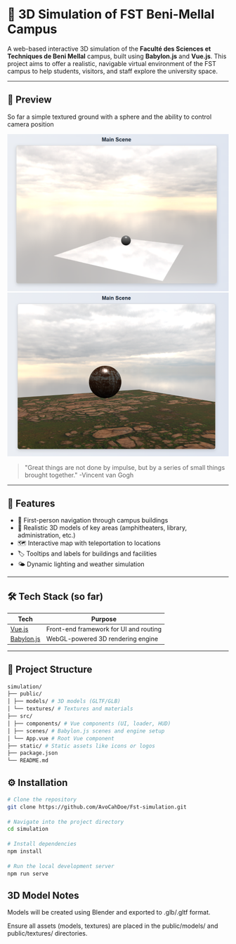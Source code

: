 # 🏫 3D Simulation of FST Beni-Mellal Campus

A web-based interactive 3D simulation of the **Faculté des Sciences et Techniques de Beni Mellal** campus, built using **Babylon.js** and **Vue.js**. This project aims to offer a realistic, navigable virtual environment of the FST campus to help students, visitors, and staff explore the university space.

---

## 📸 Preview

So far a simple textured ground with a sphere and the ability to control camera position

![Campus Preview](./assets/smooth_surface.png)
![Campus Preview](./assets/image.png)

> "Great things are not done by impulse, but by a series of small things brought together." -Vincent van Gogh

---

## 🚀 Features

- 🧭 First-person navigation through campus buildings
- 🏢 Realistic 3D models of key areas (amphitheaters, library, administration, etc.)
- 🗺️ Interactive map with teleportation to locations
- 🏷️ Tooltips and labels for buildings and facilities
- 🌤️ Dynamic lighting and weather simulation

---

## 🛠️ Tech Stack (so far)

| Tech                                     | Purpose                                |
| ---------------------------------------- | -------------------------------------- |
| [Vue.js](https://vuejs.org)              | Front-end framework for UI and routing |
| [Babylon.js](https://www.babylonjs.com/) | WebGL-powered 3D rendering engine      |

---

## 📁 Project Structure

```bash
simulation/
├── public/
│ ├── models/ # 3D models (GLTF/GLB)
│ └── textures/ # Textures and materials
├── src/
│ ├── components/ # Vue components (UI, loader, HUD)
│ ├── scenes/ # Babylon.js scenes and engine setup
│ └── App.vue # Root Vue component
├── static/ # Static assets like icons or logos
├── package.json
└── README.md
```

## ⚙️ Installation

```bash
# Clone the repository
git clone https://github.com/AvoCahDoe/Fst-simulation.git

# Navigate into the project directory
cd simulation

# Install dependencies
npm install

# Run the local development server
npm run serve

```

## 3D Model Notes

Models will be created using Blender and exported to .glb/.gltf format.

Ensure all assets (models, textures) are placed in the public/models/ and public/textures/ directories.
